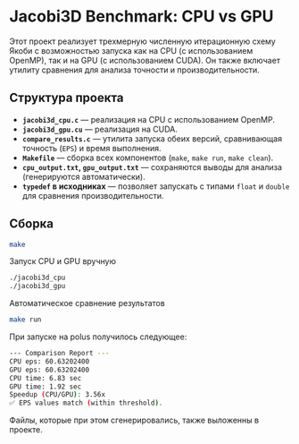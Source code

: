 # Jacobi3D Benchmark: CPU vs GPU

Этот проект реализует трехмерную численную итерационную схему Якоби с возможностью запуска как на CPU (с использованием OpenMP), так и на GPU (с использованием CUDA). Он также включает утилиту сравнения для анализа точности и производительности.

## Структура проекта

- **`jacobi3d_cpu.c`** — реализация на CPU с использованием OpenMP.
- **`jacobi3d_gpu.cu`** — реализация на CUDA.
- **`compare_results.c`** — утилита запуска обеих версий, сравнивающая точность (`EPS`) и время выполнения.
- **`Makefile`** — сборка всех компонентов (`make`, `make run`, `make clean`).
- **`cpu_output.txt`, `gpu_output.txt`** — сохраняются выводы для анализа (генерируются автоматически).
- **`typedef` в исходниках** — позволяет запускать с типами `float` и `double` для сравнения производительности.

## Сборка

```bash
make
```

Запуск CPU и GPU вручную
```bash
./jacobi3d_cpu
./jacobi3d_gpu
```

Автоматическое сравнение результатов
```bash
make run
```


При запуске на polus получилось следующее:
```bash
--- Comparison Report ---
CPU eps: 60.63202400
GPU eps: 60.63202400
CPU time: 6.83 sec
GPU time: 1.92 sec
Speedup (CPU/GPU): 3.56x
✅ EPS values match (within threshold).
```
Файлы, которые при этом сгенерировались, также выложенны в проекте.
